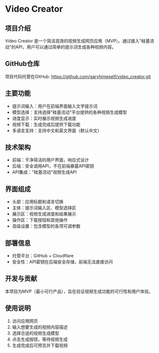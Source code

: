 # Video Creator

## 项目介绍
Video Creator 是一个简洁高效的视频生成网页应用（MVP）。通过接入"硅基流动"的API，用户可以通过简单的提示词生成各种视频内容。

## GitHub仓库
项目代码托管在GitHub: https://github.com/garyhimeself/video_creator.git

## 主要功能
- 提示词输入：用户在前端界面输入文字提示词
- 模型选择：支持选择"硅基流动"平台提供的各种视频生成模型
- 进度显示：实时展示视频生成进度
- 视频下载：生成完成后提供下载功能
- 多语言支持：支持中文和英文界面（默认中文）

## 技术架构
- 前端：干净简洁的用户界面，响应式设计
- 后端：安全调用API，不在前端暴露API密钥
- API集成："硅基流动"视频生成API

## 界面组成
- 头部：应用标题和语言切换
- 主体：提示词输入区、模型选择区
- 展示区：视频生成进度和结果展示
- 操作区：下载按钮和其他操作
- 高级设置：包含模型的各项可调参数

## 部署信息
- 托管平台：GitHub + Cloudflare
- 安全性：API密钥在后端安全存储，前端无法直接访问

## 开发与贡献
本项目为MVP（最小可行产品），旨在验证视频生成功能的可行性和用户体验。

## 使用说明
1. 访问应用网页
2. 输入想要生成的视频内容描述
3. 选择合适的视频生成模型
4. 点击生成按钮，等待视频生成
5. 生成完成后可预览并下载视频 